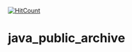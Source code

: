 [![HitCount](http://hits.dwyl.io/teamtact/https://github.com/teamtact/java_public_archive.svg)](http://hits.dwyl.io/teamtact/https://github.com/teamtact/java_public_archive)


# java_public_archive
